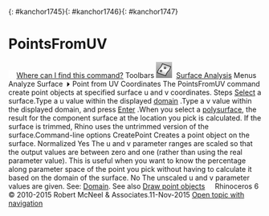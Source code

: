 ---
---

{: #kanchor1745}{: #kanchor1746}{: #kanchor1747}
# PointsFromUV
 [![images/transparent.gif](images/transparent.gif)Where can I find this command?](javascript:void(0);) Toolbars
![images/pointsfromuv.png](images/pointsfromuv.png) [Surface Analysis](surface-analysis-toolbar.html) 
Menus
Analyze
Surface![images/menuarrow.gif](images/menuarrow.gif)
Point from UV Coordinates
The PointsFromUV command create point objects at specified surface u and v&#160;coordinates.
Steps
 [Select](select-objects.html) a surface.Type a u&#160;value within the displayed [domain](domain.html) .Type a v&#160;value within the displayed domain, and press [Enter](enter-key.html) .When you select a [polysurface](polysurface.html), the result for the component surface at the location you pick is calculated. If the surface is trimmed, Rhino uses the untrimmed version of the surface.Command-line options
CreatePoint
Creates a point object on the surface.
Normalized
Yes
The u and v&#160;parameter ranges are scaled so that the output values are between zero and one (rather than using the real parameter value).
This is useful when you want to know the percentage along parameter space of the point you pick without having to calculate it based on the domain of the surface.
No
The unscaled u and v&#160;parameter values are given.
See: [Domain](domain.html).
See also
 [Draw point objects](sak-point.html) 
&#160;
&#160;
Rhinoceros 6 © 2010-2015 Robert McNeel &amp; Associates.11-Nov-2015
 [Open topic with navigation](pointsfromuv.html) 

